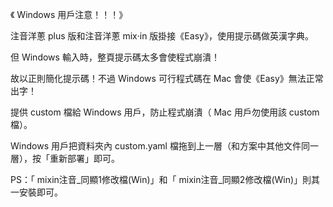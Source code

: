 《 Windows 用戶注意！！！》

注音洋蔥 plus 版和注音洋蔥 mix‧in 版掛接《Easy》，使用提示碼做英漢字典。

但 Windows 輸入時，整頁提示碼太多會使程式崩潰！

故以正則簡化提示碼！不過 Windows 可行程式碼在 Mac 會使《Easy》無法正常出字！

提供 custom 檔給 Windows 用戶，防止程式崩潰（ Mac 用戶勿使用該 custom 檔）。

Windows 用戶把資料夾內 custom.yaml 檔拖到上一層（和方案中其他文件同一層），按「重新部署」即可。

PS：「 mixin注音_同顯1修改檔(Win)」和「 mixin注音_同顯2修改檔(Win)」則其一安裝即可。
